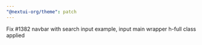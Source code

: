 ```yaml
---
"@nextui-org/theme": patch
---
```


Fix #1382 navbar with search input example, input main wrapper h-full class applied
